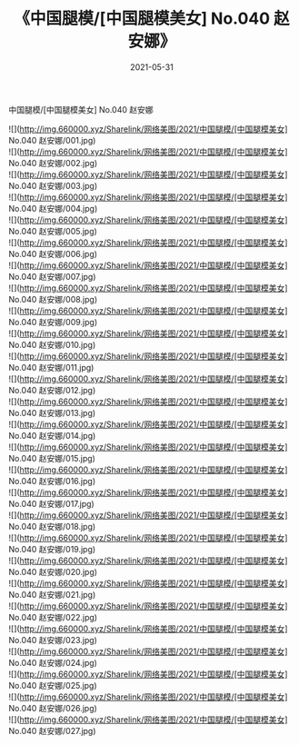 ﻿---
layout: post
title:  《中国腿模/[中国腿模美女] No.040 赵安娜》
date:   2021-05-31
img: http://img.660000.xyz/Sharelink/网络美图/2021/中国腿模/[中国腿模美女] No.040 赵安娜/000.jpg
categories: [美女, 清纯, 唯美]
---

中国腿模/[中国腿模美女] No.040 赵安娜

 ![](http://img.660000.xyz/Sharelink/网络美图/2021/中国腿模/[中国腿模美女] No.040 赵安娜/001.jpg) <br>![](http://img.660000.xyz/Sharelink/网络美图/2021/中国腿模/[中国腿模美女] No.040 赵安娜/002.jpg) <br>![](http://img.660000.xyz/Sharelink/网络美图/2021/中国腿模/[中国腿模美女] No.040 赵安娜/003.jpg) <br>![](http://img.660000.xyz/Sharelink/网络美图/2021/中国腿模/[中国腿模美女] No.040 赵安娜/004.jpg) <br>![](http://img.660000.xyz/Sharelink/网络美图/2021/中国腿模/[中国腿模美女] No.040 赵安娜/005.jpg) <br>![](http://img.660000.xyz/Sharelink/网络美图/2021/中国腿模/[中国腿模美女] No.040 赵安娜/006.jpg) <br>![](http://img.660000.xyz/Sharelink/网络美图/2021/中国腿模/[中国腿模美女] No.040 赵安娜/007.jpg) <br>![](http://img.660000.xyz/Sharelink/网络美图/2021/中国腿模/[中国腿模美女] No.040 赵安娜/008.jpg) <br>![](http://img.660000.xyz/Sharelink/网络美图/2021/中国腿模/[中国腿模美女] No.040 赵安娜/009.jpg) <br>![](http://img.660000.xyz/Sharelink/网络美图/2021/中国腿模/[中国腿模美女] No.040 赵安娜/010.jpg) <br>![](http://img.660000.xyz/Sharelink/网络美图/2021/中国腿模/[中国腿模美女] No.040 赵安娜/011.jpg) <br>![](http://img.660000.xyz/Sharelink/网络美图/2021/中国腿模/[中国腿模美女] No.040 赵安娜/012.jpg) <br>![](http://img.660000.xyz/Sharelink/网络美图/2021/中国腿模/[中国腿模美女] No.040 赵安娜/013.jpg) <br>![](http://img.660000.xyz/Sharelink/网络美图/2021/中国腿模/[中国腿模美女] No.040 赵安娜/014.jpg) <br>![](http://img.660000.xyz/Sharelink/网络美图/2021/中国腿模/[中国腿模美女] No.040 赵安娜/015.jpg) <br>![](http://img.660000.xyz/Sharelink/网络美图/2021/中国腿模/[中国腿模美女] No.040 赵安娜/016.jpg) <br>![](http://img.660000.xyz/Sharelink/网络美图/2021/中国腿模/[中国腿模美女] No.040 赵安娜/017.jpg) <br>![](http://img.660000.xyz/Sharelink/网络美图/2021/中国腿模/[中国腿模美女] No.040 赵安娜/018.jpg) <br>![](http://img.660000.xyz/Sharelink/网络美图/2021/中国腿模/[中国腿模美女] No.040 赵安娜/019.jpg) <br>![](http://img.660000.xyz/Sharelink/网络美图/2021/中国腿模/[中国腿模美女] No.040 赵安娜/020.jpg) <br>![](http://img.660000.xyz/Sharelink/网络美图/2021/中国腿模/[中国腿模美女] No.040 赵安娜/021.jpg) <br>![](http://img.660000.xyz/Sharelink/网络美图/2021/中国腿模/[中国腿模美女] No.040 赵安娜/022.jpg) <br>![](http://img.660000.xyz/Sharelink/网络美图/2021/中国腿模/[中国腿模美女] No.040 赵安娜/023.jpg) <br>![](http://img.660000.xyz/Sharelink/网络美图/2021/中国腿模/[中国腿模美女] No.040 赵安娜/024.jpg) <br>![](http://img.660000.xyz/Sharelink/网络美图/2021/中国腿模/[中国腿模美女] No.040 赵安娜/025.jpg) <br>![](http://img.660000.xyz/Sharelink/网络美图/2021/中国腿模/[中国腿模美女] No.040 赵安娜/026.jpg) <br>![](http://img.660000.xyz/Sharelink/网络美图/2021/中国腿模/[中国腿模美女] No.040 赵安娜/027.jpg) <br>